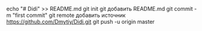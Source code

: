 echo "# Didi" >> README.md 
git init 
git добавить README.md 
git commit -m "first commit" 
git remote добавить источник https://github.com/Dmytiy/Didi.git
 git push -u origin master
